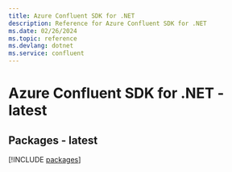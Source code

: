 ```yaml
---
title: Azure Confluent SDK for .NET
description: Reference for Azure Confluent SDK for .NET
ms.date: 02/26/2024
ms.topic: reference
ms.devlang: dotnet
ms.service: confluent
---
```

# Azure Confluent SDK for .NET - latest
## Packages - latest
[!INCLUDE [packages](confluent-index.md)]
